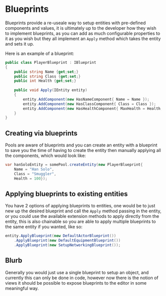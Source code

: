 # Blueprints

Blueprints provide a re-useale way to setup entities with pre-defined components and values, it is ultimately up to the developer 
how they wish to implement blueprints, as you can add as much configurable properties to it as you wish but they all implement an 
`Apply` method which takes the entity and sets it up.

Here is an example of a blueprint:

```csharp
public class PlayerBlueprint : IBlueprint
{
	public string Name {get;set;}
	public string Class {get;set;}
	public int Health {get;set;}
	
	public void Apply(IEntity entity)
	{
		entity.AddComponent(new HasNameComponent{ Name = Name });
		entity.AddComponent(new HasClassComponent{ Class = Class });
		entity.AddComponent(new HasHealthComponent{ MaxHealth = Health, CurrentHealth = Health });
	}
}
```

## Creating via blueprints

Pools are aware of blueprints and you can create an entity with a blueprint to save you the time of having to create the entity 
then manually applying all the components, which would look like:

```csharp
var hanSoloEntity = somePool.createEntity(new PlayerBlueprint{ 
	Name = "Han Solo", 
	Class = "Smuggler", 
	Health = 100});
```

## Applying blueprints to existing entities

You have 2 options of applying blueprints to entities, one would be to just new up the desired blueprint and call the 
`Apply` method passing in the entity, or you could use the available extension methods to apply directly from the entity, 
this is also chainable so you are able to apply multiple blueprints to the same entity if you wanted, like so:

```csharp
entity.ApplyBlueprint(new DefaultActorBlueprint())
	.ApplyBlueprint(new DefaultEquipmentBlueprint())
	.ApplyBlueprint(new SetupNetworkingBlueprint());
```

## Blurb

Generally you would just use a single blueprint to setup an object, and currently this can only be done in code, however 
now there is the notion of views it should be possible to expose blueprints to the editor in some meaningful way.
